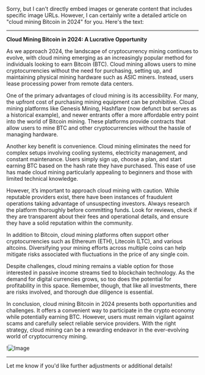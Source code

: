 Sorry, but I can't directly embed images or generate content that includes specific image URLs. However, I can certainly write a detailed article on "cloud mining Bitcoin in 2024" for you. Here's the text:

---

**Cloud Mining Bitcoin in 2024: A Lucrative Opportunity**

As we approach 2024, the landscape of cryptocurrency mining continues to evolve, with cloud mining emerging as an increasingly popular method for individuals looking to earn Bitcoin (BTC). Cloud mining allows users to mine cryptocurrencies without the need for purchasing, setting up, and maintaining physical mining hardware such as ASIC miners. Instead, users lease processing power from remote data centers.

One of the primary advantages of cloud mining is its accessibility. For many, the upfront cost of purchasing mining equipment can be prohibitive. Cloud mining platforms like Genesis Mining, Hashflare (now defunct but serves as a historical example), and newer entrants offer a more affordable entry point into the world of Bitcoin mining. These platforms provide contracts that allow users to mine BTC and other cryptocurrencies without the hassle of managing hardware.

Another key benefit is convenience. Cloud mining eliminates the need for complex setups involving cooling systems, electricity management, and constant maintenance. Users simply sign up, choose a plan, and start earning BTC based on the hash rate they have purchased. This ease of use has made cloud mining particularly appealing to beginners and those with limited technical knowledge.

However, it’s important to approach cloud mining with caution. While reputable providers exist, there have been instances of fraudulent operations taking advantage of unsuspecting investors. Always research the platform thoroughly before committing funds. Look for reviews, check if they are transparent about their fees and operational details, and ensure they have a solid reputation within the community.

In addition to Bitcoin, cloud mining platforms often support other cryptocurrencies such as Ethereum (ETH), Litecoin (LTC), and various altcoins. Diversifying your mining efforts across multiple coins can help mitigate risks associated with fluctuations in the price of any single coin.

Despite challenges, cloud mining remains a viable option for those interested in passive income streams tied to blockchain technology. As the demand for digital currencies grows, so too does the potential for profitability in this space. Remember, though, that like all investments, there are risks involved, and thorough due diligence is essential.

In conclusion, cloud mining Bitcoin in 2024 presents both opportunities and challenges. It offers a convenient way to participate in the crypto economy while potentially earning BTC. However, users must remain vigilant against scams and carefully select reliable service providers. With the right strategy, cloud mining can be a rewarding endeavor in the ever-evolving world of cryptocurrency mining.

!![Image](https://github.com/user-attachments/assets/b6e7b7a2-655e-4d44-8baa-20c566a3cb65)

--- 

Let me know if you'd like further adjustments or additional details!